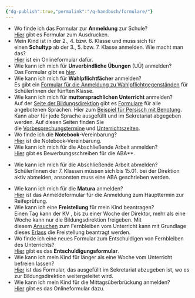 ```yaml
---
{"dg-publish":true,"permalink":"/q-handbuch/formulare/"}
---
```


- Wo finde ich das Formular zur **Anmeldung** zur Schule?  
    [Hier](https://www.grg3.at/wp-content/uploads/2020/01/Anmeldung_Schule.pdf) gibt es Formular zum Ausdrucken.
- Mein Kind ist in der 2., 4. bzw. 6. Klasse und muss sich für einen **Schultyp** ab der 3., 5. bzw. 7. Klasse anmelden. Wie macht man das?  
    [Hier](https://www.grg3.at/typenwahl/) ist ein Onlineformular dafür.
- Wie kann ich mich für **Unverbindliche Übungen** (UÜ) anmelden?  
    Das Formular gibt es [hier](https://docs.google.com/forms/d/e/1FAIpQLSeXYEqg4T9vj5zON4co7aUJIq5Co6p9NvhW_SfOpY9F-MI3-A/viewform).
- Wie kann ich mich für **Wahlpflichtfächer** anmelden?  
    Es gibt ein [Formular für die Anmeldung zu Wahlpflichtgegenständen](https://docs.google.com/forms/d/e/1FAIpQLSelAs_95eFGi2uC7pOzjiExeXksvN4gl8oRg1gdQvgBfaTftQ/viewform?usp=sf_link) für SchülerInnen der fünften Klasse.
- Wie kann ich mich für **muttersprachlichen Unterricht** anmelden?  
    Auf der [Seite der Bildungsdirektion](https://schule-mehrsprachig.at/info-service/der-muttersprachliche-unterricht/anmeldeformulare) gibt es [Formulare](https://www.schule-mehrsprachig.at/info-service/der-muttersprachliche-unterricht/anmeldeformulare) für alle angebotenen Sprachen. Hier zum [Beispiel für Persisch mit Benotung](https://www.schule-mehrsprachig.at/fileadmin/Redaktion/Anmeldeformulare/mit_Benotung/persisch-mit.pdf). Kann aber für jede Sprache ausgefüllt und im Sekretariat abgegeben werden. Auf diesen Seiten finden Sie die [Vorbesprechungstermine](https://sfz-wien.at/images/sfz_img/download/ahs/2_Vorbespr-MU_23-24.pdf) und [Unterrichtszeiten](https://sfz-wien.at/images/sfz_img/download/mu/Standorte-Kurszeiten-MU_22-23.pdf).
- Wo finde ich die **Notebook**-Vereinbarung?  
    [Hier](https://www.grg3.at/wp-content/uploads/2018/11/NB_Vereinbarung_Unterschriften.pdf) ist die Notebook-Vereinbarung.
- Wie kann ich mich für die Abschließende Arbeit anmelden?  
    [Hier](https://www.grg3.at/wp-content/uploads/2019/04/Bewerbung-f%C3%BCr-die-vorwissenschaftliche-Arbeit.docx) gibt es Bewerbungsschreiben für die ABA**.
* Wie kann ich mich für die Abschließende Arbeit abmelden?  
  Schüler/innen der 7. Klassen müssen sich bis 15.01. bei der Direktion aktiv abmelden, ansonsten muss eine ABA geschrieben werden.
- Wie kann ich mich für die **Matura** anmelden?  
    [Hier](https://www.grg3.at/wp-content/uploads/2018/11/Anmeldung_Reifeprfung.pdf) ist das Anmeldeformular für die Anmeldung zum Haupttermin zur Reifeprüfung.
- Wie kann ich eine **Freistellung** für mein Kind beantragen?  
    Einen Tag kann der KV , bis zu einer Woche der Direktor, mehr als eine Woche kann nur die Bildungsdirektion freigeben. Mit diesem [Ansuchen](https://www.grg3.at/wp-content/uploads/2019/12/Ansuchen-Fernbleiben-schulpflichtige-Sch%C3%BClerInnen-002.pdf) zum Fernbleiben vom Unterricht kann mit Grundlage dieses [Erlass](https://www.grg3.at/wp-content/uploads/2019/12/ERLASS-Fernbleiben-vom-Unterricht.pdf) die Freistellung beantragt werden.
- Wo finde ich eine neues Formular zum Entschuldigen von Fernbleiben des Unterrichts?  
    [Hier](https://www.grg3.at/wp-content/uploads/2023/09/Entschuldigungsformular.pdf) gibt es das **Entschuldigungsformular**.
- Wie kann ich mein Kind für länger als eine Woche vom Unterricht befreien lassen?  
    [Hier](https://www.grg3.at/wp-content/uploads/2019/03/ANSUCHEN-Fernbleiben-vom-Unterricht.pdf) ist das Formular, das ausgefüllt im Sekretariat abzugeben ist, wo es zur Bildungsdirektion weitergeleitet wird.
- Wie kann ich mein Kind für die Mittagsüberbrückung anmelden?  
    [Hier](https://docs.google.com/forms/d/e/1FAIpQLSdQnEN5rKyWSmptvM4JrEf6HAuDXNOtdHnnaFgVExVnYBYBOQ/viewform?usp=sf_link) gibt es das Onlineformular dazu.